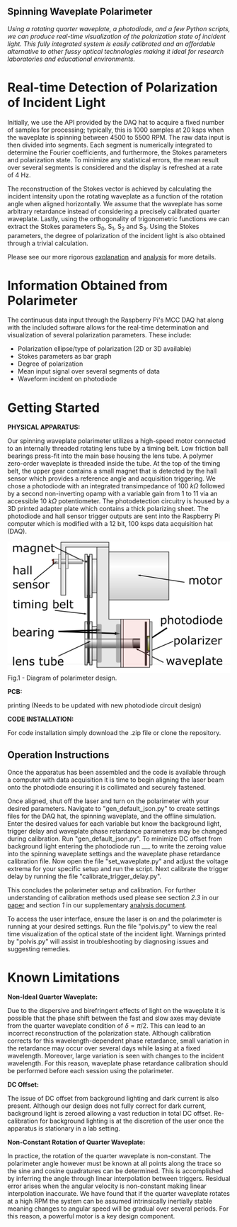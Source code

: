 ## Spinning Waveplate Polarimeter

*Using a rotating quarter waveplate, a photodiode, and a few Python scripts, we can produce real-time visualization of the polarization state of incident light. This fully integrated system is easily calibrated and an affordable alternative to other fussy optical technologies making it ideal for research laboratories and educational environments.*

# Real-time Detection of Polarization of Incident Light

Initially, we use the API provided by the DAQ hat to acquire a fixed number of samples for processing; typically, this is 1000 samples at 20 ksps when the waveplate is spinning between 4500 to 5500 RPM. The raw data input is then divided into segments. Each segment is numerically integrated to determine the Fourier coefficients, and furthermore, the Stokes parameters and polarization state. To minimize any statistical errors, the mean result over several segments is considered and the display is refreshed at a rate of 4 Hz.

The reconstruction of the Stokes vector is achieved by calculating the incident intensity upon the rotating waveplate as a function of the rotation angle when aligned horizontally. We assume that the waveplate has some arbitrary retardance instead of considering a precisely calibrated quarter waveplate. Lastly, using the orthogonality of trigonometric functions we can extract the Stokes parameters S<sub>0</sub>, S<sub>1</sub>, S<sub>2</sub> and S<sub>3</sub>. Using the Stokes parameters, the degree of polarization of the incident light is also obtained through a trivial calculation.

Please see our more rigorous [explanation](https://arxiv.org/pdf/2102.06114.pdf) and [analysis](https://github.com/UVicAMOlab/swp-polarimeter/blob/main/docs/analysis/polarimeter_analysis.pdf) for more details.

# Information Obtained from Polarimeter

The continuous data input through the Raspberry Pi's MCC DAQ hat along with the included software allows for the real-time determination and visualization of several polarization parameters. These include:

- Polarization ellipse/type of polarization (2D or 3D available)
- Stokes parameters as bar graph
- Degree of polarization
- Mean input signal over several segments of data
- Waveform incident on photodiode

# Getting Started

**PHYSICAL APPARATUS:**

Our spinning waveplate polarimeter utilizes a high-speed motor connected to an internally threaded rotating lens tube by a timing belt. Low friction ball bearings press-fit into the main base housing the lens tube. A polymer zero-order waveplate is threaded inside the tube. At the top of the timing belt, the upper gear contains a small magnet that is detected by the hall sensor which provides a reference angle and acquisition triggering. We chose a photodiode with an integrated transimpedance of 100 $k\Omega$ followed by a second non-inverting opamp with a variable gain from 1 to 11 via an accessible 10 $k\Omega$ potentiometer. The photodetection circuitry is housed by a 3D printed adapter plate which contains a thick polarizing sheet. The photodiode and hall sensor trigger outputs are sent into the Raspberry Pi computer which is modified with a 12 bit, 100 ksps data acquisition hat (DAQ).
    
![plot](./docs/analysis/Diagram.png)
Fig.1 - Diagram of polarimeter design.

**PCB:**

printing (Needs to be updated with new photodiode circuit design)

**CODE INSTALLATION:**

For code installation simply download the .zip file or clone the repository.

## Operation Instructions

Once the apparatus has been assembled and the code is available through a computer with data acquisition it is time to begin aligning the laser beam onto the photodiode ensuring it is collimated and securely fastened. 

Once aligned, shut off the laser and turn on the polarimeter with your desired parameters. Navigate to "gen_default_json.py" to create settings files for the DAQ hat, the spinning waveplate, and the offline simulation. Enter the desired values for each variable but know the background light, trigger delay and waveplate phase retardance parameters may be changed during calibration. Run "gen_default_json.py". To minimize DC offset from background light entering the photodiode run ___ to write the zeroing value into the spinning waveplate settings and the waveplate phase retardance calibration file. Now open the file "set_waveplate.py" and adjust the voltage extrema for your specific setup and run the script. Next calibrate the trigger delay by running the file "calibrate_trigger_delay.py". 

This concludes the polarimeter setup and calibration. For further understanding of calibration methods used please see section *2.3* in our [paper](https://arxiv.org/pdf/2102.06114.pdf) and section *1* in our supplementary [analysis document](https://github.com/UVicAMOlab/swp-polarimeter/blob/main/docs/analysis/polarimeter_analysis.pdf).

To access the user interface, ensure the laser is on and the polarimeter is running at your desired settings. Run the file "polvis.py" to view the real time visualization of the optical state of the incident light. Warnings printed by "polvis.py" will assist in troubleshooting by diagnosing issues and suggesting remedies.

# Known Limitations

**Non-Ideal Quarter Waveplate:**

Due to the dispersive and birefringent effects of light on the waveplate it is possible that the phase shift between the fast and slow axes may deviate from the quarter waveplate condition of $\delta=\pi/2$. This can lead to an incorrect reconstruction of the polarization state. Although calibration corrects for this wavelength-dependent phase retardance, small variation in the retardance may occur over several days while lasing at a fixed wavelength. Moreover, large variation is seen with changes to the incident wavelength. For this reason, waveplate phase retardance calibration should be performed before each session using the polarimeter.

**DC Offset:**

The issue of DC offset from background lighting and dark current is also present. Although our design does not fully correct for dark current, background light is zeroed allowing a vast reduction in total DC offset. Re-calibration for background lighting is at the discretion of the user once the apparatus is stationary in a lab setting.

**Non-Constant Rotation of Quarter Waveplate:**

In practice, the rotation of the quarter waveplate is non-constant. The polarimeter angle however must be known at all points along the trace so the sine and cosine quadratures can be determined. This is accomplished by inferring the angle through linear interpolation between triggers. Residual error arises when the angular velocity is non-constant making linear interpolation inaccurate. We have found that if the quarter waveplate rotates at a high RPM the system can be assumed intrinsically inertially stable meaning changes to angular speed will be gradual over several periods. For this reason, a powerful motor is a key design component.